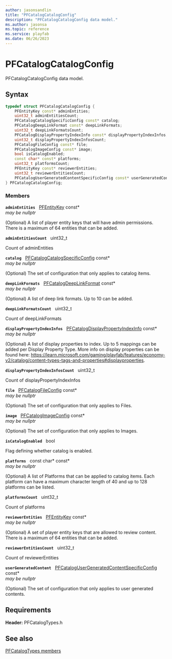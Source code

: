 ```yaml
---
author: jasonsandlin
title: "PFCatalogCatalogConfig"
description: "PFCatalogCatalogConfig data model."
ms.author: jasonsa
ms.topic: reference
ms.service: playfab
ms.date: 06/26/2023
---
```


# PFCatalogCatalogConfig  

PFCatalogCatalogConfig data model.  

## Syntax  
  
```cpp
typedef struct PFCatalogCatalogConfig {  
    PFEntityKey const* adminEntities;  
    uint32_t adminEntitiesCount;  
    PFCatalogCatalogSpecificConfig const* catalog;  
    PFCatalogDeepLinkFormat const* deepLinkFormats;  
    uint32_t deepLinkFormatsCount;  
    PFCatalogDisplayPropertyIndexInfo const* displayPropertyIndexInfos;  
    uint32_t displayPropertyIndexInfosCount;  
    PFCatalogFileConfig const* file;  
    PFCatalogImageConfig const* image;  
    bool isCatalogEnabled;  
    const char* const* platforms;  
    uint32_t platformsCount;  
    PFEntityKey const* reviewerEntities;  
    uint32_t reviewerEntitiesCount;  
    PFCatalogUserGeneratedContentSpecificConfig const* userGeneratedContent;  
} PFCatalogCatalogConfig;  
```
  
### Members  
  
**`adminEntities`** &nbsp; [PFEntityKey](../../pftypes/structs/pfentitykey-c.md) const*  
*may be nullptr*  
  
(Optional) A list of player entity keys that will have admin permissions. There is a maximum of 64 entities that can be added.
  
**`adminEntitiesCount`** &nbsp; uint32_t  
  
Count of adminEntities
  
**`catalog`** &nbsp; [PFCatalogCatalogSpecificConfig](pfcatalogcatalogspecificconfig.md) const*  
*may be nullptr*  
  
(Optional) The set of configuration that only applies to catalog items.
  
**`deepLinkFormats`** &nbsp; [PFCatalogDeepLinkFormat](pfcatalogdeeplinkformat.md) const*  
*may be nullptr*  
  
(Optional) A list of deep link formats. Up to 10 can be added.
  
**`deepLinkFormatsCount`** &nbsp; uint32_t  
  
Count of deepLinkFormats
  
**`displayPropertyIndexInfos`** &nbsp; [PFCatalogDisplayPropertyIndexInfo](pfcatalogdisplaypropertyindexinfo.md) const*  
*may be nullptr*  
  
(Optional) A list of display properties to index. Up to 5 mappings can be added per Display Property Type. More info on display properties can be found here: https://learn.microsoft.com/gaming/playfab/features/economy-v2/catalog/content-types-tags-and-properties#displayproperties.
  
**`displayPropertyIndexInfosCount`** &nbsp; uint32_t  
  
Count of displayPropertyIndexInfos
  
**`file`** &nbsp; [PFCatalogFileConfig](pfcatalogfileconfig.md) const*  
*may be nullptr*  
  
(Optional) The set of configuration that only applies to Files.
  
**`image`** &nbsp; [PFCatalogImageConfig](pfcatalogimageconfig.md) const*  
*may be nullptr*  
  
(Optional) The set of configuration that only applies to Images.
  
**`isCatalogEnabled`** &nbsp; bool  
  
Flag defining whether catalog is enabled.
  
**`platforms`** &nbsp; const char* const*  
*may be nullptr*  
  
(Optional) A list of Platforms that can be applied to catalog items. Each platform can have a maximum character length of 40 and up to 128 platforms can be listed.
  
**`platformsCount`** &nbsp; uint32_t  
  
Count of platforms
  
**`reviewerEntities`** &nbsp; [PFEntityKey](../../pftypes/structs/pfentitykey-c.md) const*  
*may be nullptr*  
  
(Optional) A set of player entity keys that are allowed to review content. There is a maximum of 64 entities that can be added.
  
**`reviewerEntitiesCount`** &nbsp; uint32_t  
  
Count of reviewerEntities
  
**`userGeneratedContent`** &nbsp; [PFCatalogUserGeneratedContentSpecificConfig](pfcatalogusergeneratedcontentspecificconfig.md) const*  
*may be nullptr*  
  
(Optional) The set of configuration that only applies to user generated contents.
  
  
## Requirements  
  
**Header:** PFCatalogTypes.h
  
## See also  
[PFCatalogTypes members](../pfcatalogtypes_members.md)  

  
  
